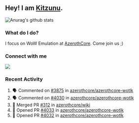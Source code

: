 ## Hey! I am [Kitzunu](https://Github.com/Kitzunu).

![Anurag's github stats](https://github-readme-stats.kitzunu.vercel.app/api?username=Kitzunu&show_icons=true)

### What do I do?

I focus on WoW Emulation at [AzerothCore](https://Github.com/AzerothCore). Come join us ;)

### Connect with me
[![](https://img.shields.io/badge/AzerothCore%20Discord-Connect%20with%20me!-green)](https://discord.com/invite/gkt4y2x)

### Recent Activity

<!--START_SECTION:activity-->
1. 🗣 Commented on [#3875](https://github.com/azerothcore/azerothcore-wotlk/issues/3875) in [azerothcore/azerothcore-wotlk](https://github.com/azerothcore/azerothcore-wotlk)
2. 🗣 Commented on [#4030](https://github.com/azerothcore/azerothcore-wotlk/issues/4030) in [azerothcore/azerothcore-wotlk](https://github.com/azerothcore/azerothcore-wotlk)
3. 🎉 Merged PR [#312](https://github.com/azerothcore/wiki/pull/312) in [azerothcore/wiki](https://github.com/azerothcore/wiki)
4. 💪 Opened PR [#4033](https://github.com/azerothcore/azerothcore-wotlk/pull/4033) in [azerothcore/azerothcore-wotlk](https://github.com/azerothcore/azerothcore-wotlk)
5. 💪 Opened PR [#4032](https://github.com/azerothcore/azerothcore-wotlk/pull/4032) in [azerothcore/azerothcore-wotlk](https://github.com/azerothcore/azerothcore-wotlk)
<!--END_SECTION:activity-->
